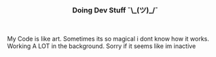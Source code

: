 <h3 align="center">Doing Dev Stuff ¯\_(ツ)_/¯</h3>
<br>

My Code is like art. Sometimes its so magical i dont know how it works.<br>
Working A LOT in the background. Sorry if it seems like im inactive
